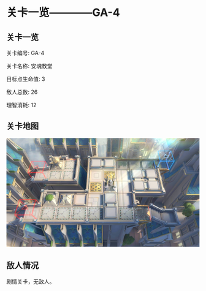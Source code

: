 # 关卡一览————GA-4


## 关卡一览

关卡编号: GA-4

关卡名称: 安魂教堂

目标点生命值: 3

敌人总数: 26

理智消耗: 12


## 关卡地图
![GA-4](./oprMap/GA-4.png)

## 敌人情况

剧情关卡，无敌人。

